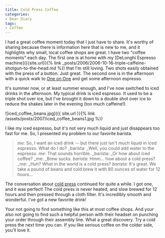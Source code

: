```yaml
---
title: Cold Press Coffee
categories:
- Dear Diary
tags:
- Coffee
---
```


I had a great coffee moment today that I just have to share. It's worthy of sharing because there is information here that is new to me, and it highlights why small, local coffee shops are great.
I have two "coffee moments" each day. The first one is at home with my [DeLonghi Espresso machine]({{site.url}}{% link _posts/2006/2006-10-16-triple-caffeine-shotgun-to-the-head.md %}) that I'm still loving. Two shots easily obtained with the press of a button. Just great. The second one is in the afternoon with a quick walk to [One on One](http://www.oneononebike.com/) and get some afternoon espresso.

It's summer now, or at least summer enough, and I've now switched to iced drinks in the afternoon. My typical drink is iced espresso. It used to be a triple shot over ice, but I've brought it down to a double shot over ice to reduce the shakes later in the evening (too much caffeine!).

![iced_coffee_beans.jpg]({{ site.url }}{% link /assets/posts/2007/iced_coffee_beans1.jpg %})

I like my iced espresso, but it's not very much liquid and just disappears too fast for me. So, I presented my problem to our favorite barista.

> _me:_ So, I want an iced drink -- but there just isn't much liquid in iced espresso. What do I do?
> _barista: _Well, you could add water to the espresso.
> _me:_ That sounds horrible.
> _barista: _Or how about iced coffee?
> _me: _Brew sucks.
> _barista:_ Hmm... how about a cold press?
> _me: _Huh? What in the world is a cold press?
> _barista:_ It's great. We take a pound of beans and cold brew it with 80 ounces of water for 12 hours...

The conversation about [cold press](http://answers.yahoo.com/question/index?qid=20070522081621AAl3pyq) continued for quite a while. I got one, and it was perfect! The cold press is never heated, and slow brewed for 12 hours and then pressed through a cloth filter. It's incredibly smooth and wonderful. I've got a new favorite drink!

Your not going to find something like this at most coffee shops. And your also not going to find such a helpful person with their headset on punching your order through their assembly line. What a great discovery. Try a cold press the next time you can. If you like serious coffee on the colder side, you'll love it.
